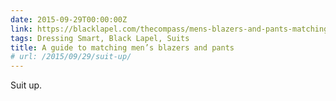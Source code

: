 ```yaml
---
date: 2015-09-29T00:00:00Z
link: https://blacklapel.com/thecompass/mens-blazers-and-pants-matching-unsuits/
tags: Dressing Smart, Black Lapel, Suits
title: A guide to matching men’s blazers and pants
# url: /2015/09/29/suit-up/
---
```


Suit up.

